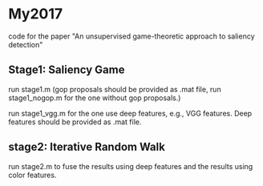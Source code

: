 # My2017
code for the paper "An unsupervised game-theoretic approach to saliency detection"

## Stage1: Saliency Game
run stage1.m (gop proposals should be provided as .mat file, run stage1_nogop.m for the one without gop proposals.)

run stage1_vgg.m for the one use deep features, e.g., VGG features. Deep features should be provided as .mat file. 

## stage2: Iterative Random Walk
run stage2.m to fuse the results using deep features and the results using color features. 
